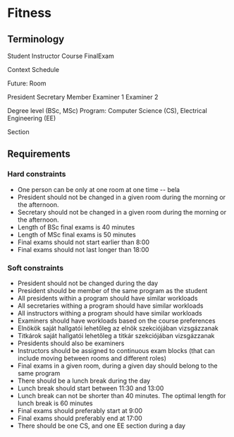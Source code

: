 # Fitness

## Terminology

Student
Instructor
Course
FinalExam

Context
Schedule

Future:
Room

President
Secretary
Member
Examiner 1
Examiner 2


Degree level (BSc, MSc)
Program: Computer Science (CS), Electrical Engineering (EE)

Section


## Requirements

### Hard constraints
-	One person can be only at one room at one time
-- bela
- President should not be changed in a given room during the morning or the afternoon.
- Secretary should not be changed in a given room during the morning or the afternoon.
-	Length of BSc final exams is 40 minutes 
-	Length of MSc final exams is 50 minutes
- Final exams should not start earlier than 8:00
- Final exams should not last longer than 18:00


### Soft constraints
- President should not be changed during the day
- President should be member of the same program as the student
- All presidents within a program should have similar workloads
- All secretaries withing a program should have similar workloads
- All instructors withing a program should have similar workloads
- Examiners should have workloads based on the course preferences
- Elnökök saját hallgatói lehetőleg az elnök szekciójában vizsgázzanak
- Titkárok saját hallgatói lehetőleg a titkár szekciójában vizsgázzanak
- Presidents should also be examiners 
- Instructors should be assigned to continuous exam blocks (that can include moving between rooms and different roles)
- Final exams in a given room, during a given day should belong to the same program
- There should be a lunch break during the day
- Lunch break should start between 11:30 and 13:00 
- Lunch break can not be shorter than 40 minutes. The optimal length for lunch break is 60 minutes
- Final exams should preferably start at 9:00
- Final exams should preferably end at 17:00
- There should be one CS, and one EE section during a day






